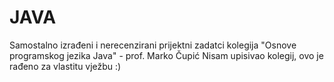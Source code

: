 # JAVA
Samostalno izrađeni i nerecenzirani prijektni zadatci kolegija "Osnove programskog jezika Java" - prof. Marko Čupić
Nisam upisivao kolegij, ovo je rađeno za vlastitu vježbu :)
